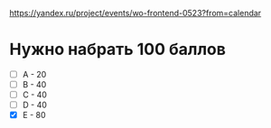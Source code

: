 https://yandex.ru/project/events/wo-frontend-0523?from=calendar

# Нужно набрать 100 баллов
- [ ] А - 20
- [ ] B - 40
- [ ] C - 40
- [ ] D - 40
- [x] E - 80 
